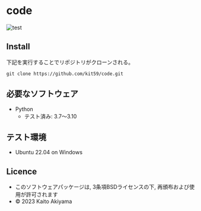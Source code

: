 # code
![test](https://github.com/kit59/code/actions/workflows/test.yml/badge.svg)

## Install
下記を実行することでリポジトリがクローンされる。
```
git clone https://github.com/kit59/code.git
```

## 必要なソフトウェア
* Python
  * テスト済み: 3.7～3.10

## テスト環境
* Ubuntu 22.04 on Windows

## Licence
* このソフトウェアパッケージは, 3条項BSDライセンスの下, 再頒布および使用が許可されます
* © 2023 Kaito Akiyama
